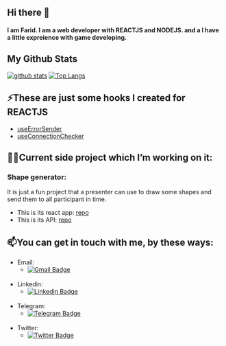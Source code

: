 ## Hi there 👋
#### I am **Farid**. I am a web developer with REACTJS and NODEJS. and a I have a little expreience with game developing.

## My Github Stats
[![github stats](https://github-readme-stats.vercel.app/api?username=faridEsnaashari)](https://github.com/anuraghazra/github-readme-stats) 
[![Top Langs](https://github-readme-stats.vercel.app/api/top-langs/?username=faridEsnaashari&layout=compact)](https://github.com/faridEsnaashari/github-readme-stats)

## ⚡These are just some hooks I created for REACTJS
- [useErrorSender](https://github.com/faridEsnaashari/useErrorSender)
- [useConnectionChecker](https://github.com/faridEsnaashari/useConnectionChecker)

## :man_mechanic:Current **side project** which I’m working on it:
### Shape generator:
It is just a fun project that a presenter can use to draw some shapes and send them to all participant in time.
- This is its react app: [repo](https://github.com/faridEsnaashari/shapesGenerator)
- This is its API: [repo](https://github.com/faridEsnaashari/shapeGenerator_api)

## 📫You can get in touch with me, by these ways:
- Email:
    - [![Gmail Badge](https://img.shields.io/badge/-faride13578642@gmail.com-c14438?style=flat&logo=Gmail&logoColor=white&link=mailto:faride13578642@gmail.com)](mailto:faride13578642@gmail.com)</br></br>
- Linkedin:
    - [![Linkedin Badge](https://img.shields.io/badge/-Farid%20Esnaashari-0072b1?style=flat&logo=Linkedin&logoColor=white&link=https://www.linkedin.com/in/farid-esnaashar-8bb139199)](https://www.linkedin.com/in/farid-esnaashar-8bb139199)</br></br>
- Telegram:
    - [![Telegram Badge](https://img.shields.io/badge/-Farid%20Esnaashari-0072b1?style=flat&logo=telegram&logoColor=white&link=https://t.me/farid_esnaashar)](https://t.me/farid_esnaashar)</br></br>
- Twitter:
    - [![Twitter Badge](https://img.shields.io/badge/-Farid%20Esnaashari-0072b1?style=flat&logo=Twitter&logoColor=white&link=https://twitter.com/farid_esnaashar)](https://twitter.com/farid_esnaashar)</br></br>
